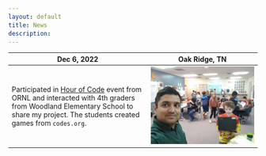 ```yaml
---
layout: default
title: News 
description: 
---
```



| Dec 6, 2022| Oak Ridge, TN|
|---|---|
|Participated in [Hour of Code](https://www.ornlhourofcode.org/) event from ORNL and interacted with 4th graders from Woodland Elementary School to share my project. The students created games from `codes.org`.|![Hour of Code, Dec 6, 2022](./assets/images/hour_of_code.jpg) |

